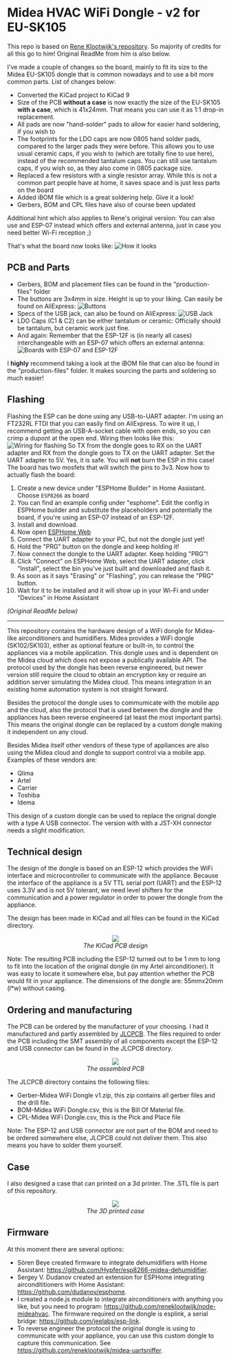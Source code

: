 
# Midea HVAC WiFi Dongle - v2 for EU-SK105

This repo is based on [Rene Klootwijk's repository](https://github.com/reneklootwijk/mideahvac-dongle). So majority of credits for all this go to him! Original ReadMe from him is also below.

I've made a couple of changes so the board, mainly to fit its size to the Midea EU-SK105 dongle that is common nowadays and to use a bit more common parts. List of changes below:
* Converted the KiCad project to KiCad 9
* Size of the PCB **without a case** is now exactly the size of the EU-SK105 **with a case**, which is 41x24mm. That means you can use it as 1:1 drop-in replacement.
* All pads are now "hand-solder" pads to allow for easier hand soldering, if you wish to
* The footprints for the LDO caps are now 0805 hand solder pads, compared to the larger pads they were before. This allows you to use usual ceramic caps, if you wish to (which are totally fine to use here), instead of the recommended tantalum caps. You can still use tantalum caps, if you wish so, as they also come in 0805 package size.
* Replaced a few resistors with a single resistor array. While this is not a common part people have at home, it saves space and is just less parts on the board
* Added iBOM file which is a great soldering help. Give it a look!
* Gerbers, BOM and CPL files have also of course been updated

Additional hint which also applies to Rene's original version: You can also use and ESP-07 instead which offers and external antenna, just in case you need better Wi-Fi reception ;)

That's what the board now looks like:
![How it looks](https://github.com/ezcGman/mideahvac-dongle/blob/master/images/mideahvac-dongle-v2.jpg?raw=true)

## PCB and Parts
* Gerbers, BOM and placement files can be found in the "production-files" folder
* The buttons are 3x4mm in size. Height is up to your liking. Can easily be found on AliExpress:
![Buttons](https://github.com/ezcGman/mideahvac-dongle/blob/master/images/buttons.png?raw=true)
* Specs of the USB jack, can also be found on AliExpress:
![USB Jack](https://github.com/ezcGman/mideahvac-dongle/blob/master/images/usb-jack.png?raw=true)
* LDO Caps (C1 & C2) can be either tantalum or ceramic: Officially should be tantalum, but ceramic work just fine. 
* And again: Remember that the ESP-12F is (in nearly all cases) interchangeable with an ESP-07 which offers an external antenna:
![Boards with ESP-07 and ESP-12F](https://github.com/ezcGman/mideahvac-dongle/blob/master/images/esp-07-12.jpg?raw=true)

I **highly** recommend taking a look at the iBOM file that can also be found in the "production-files" folder. It makes sourcing the parts and soldering so much easier!

## Flashing
Flashing the ESP can be done using any USB-to-UART adapter. I'm using an FT232RL FTDI that you can easily find on AliExpress. To wire it up, I recommend getting an USB-A-socket cable with open ends, so you can crimp a dupont at the open end. Wiring then looks like this:
![Wiring for flashing](https://github.com/ezcGman/mideahvac-dongle/blob/master/images/wiring-flashing.jpg?raw=true)
So TX from the dongle goes to RX on the UART adapter and RX from the dongle goes to TX on the UART adapter. Set the UART adapter to 5V. Yes, it is safe. You will **not** burn the ESP in this case! The board has two mosfets that will switch the pins to 3v3.
Now how to actually flash the board:
 1. Create a new device under "ESPHome Builder" in Home Assistant. Choose `ESP8266` as board
 2. You can find an example config under "esphome". Edit the config in ESPHome builder and substitute the placeholders and potentially the board, if you're using an ESP-07 instead of an ESP-12F.
 3. Install and download.
 4. Now open [ESPHome Web](https://web.esphome.io)
 5. Connect the UART adapter to your PC, but not the dongle just yet!
 6. Hold the "PRG" button on the dongle and keep holding it!
 7. Now connect the dongle to the UART adapter. Keep holding "PRG"!
 8. Click "Connect" on ESPHome Web, select the UART adapter, click "Install", select the bin you've just built and downloaded and flash it.
 9. As soon as it says "Erasing" or "Flashing", you can release the "PRG" button.
 10. Wait  for it to be installed and it will show up in your Wi-Fi and under "Devices" in Home Assistant

*(Original ReadMe below)*

---

This repository contains the hardware design of a WiFi dongle for Midea-like airconditioners and humidifiers.
Midea provides a WiFi dongle (SK102/SK103), either as optional feature or built-in, to control the appliances via a mobile application. This dongle uses and is dependent on the Midea cloud which does not expose a publically available API. The protocol used by the dongle has been reverse engineered, but newer version still require the cloud to obtain an encryption key or require an addition server simulating the Midea cloud. This means integration in an existing home automation system is not straight forward.

Besides the protocol the dongle uses to commumicate with the mobile app and the cloud, also the protocol that is used between the dongle and the appliances has been reverse engineered (at least the most important parts). This means the original dongle can be replaced by a custom dongle making it independent on any cloud.

Besides Midea itself other vendors of these type of appliances are also using the Midea cloud and dongle to support control via a mobile app. Examples of these vendors are:

* Qlima
* Artel
* Carrier
* Toshiba
* Idema

This design of a custom dongle can be used to replace the orignal dongle with a type A USB connector. The version with with a JST-XH connector needs a slight modification.

## Technical design

The design of the dongle is based on an ESP-12 which provides the WiFi interface and microcontroller to communicate with the appliance. Because the interface of the appliance is a 5V TTL serial port (UART) and the ESP-12 uses 3.3V and is not 5V tolerant, we need level shifters for the communication and a power regulator in order to power the dongle from the appliance.

The design has been made in KiCad and all files can be found in the KiCad directory.

<p align="center">
  <img src="./images/pcb.jpeg" /><br/>
  <em>The KiCad PCB design</em>
</p>

Note: The resulting PCB including the ESP-12 turned out to be 1 mm to long to fit into the location of the original dongle (in my Artel airconditioner). It was easy to locate it somewhere else, but pay attention whether the PCB would fit in your appliance. The dimensions of the dongle are: 55mmx20mm (l*w) without casing.

## Ordering and manufacturing

The PCB can be ordered by the manufacturer of your choosing. I had it manufactured and partly assembled by [JLCPCB](https://jlcpcb.com/). The files required to order the PCB including the SMT assembly of all components except the ESP-12 and USB connector can be found in the JLCPCB directory.

<p align="center">
  <img src="./images/top_assembled.jpeg" /><br/>
  <em>The assembled PCB</em>
</p>

The JLCPCB directory contains the following files:

* Gerber-Midea WiFi Dongle v1.zip, this zip contains all gerber files and the drill file.
* BOM-Midea WiFi Dongle.csv, this is the Bill Of Material file.
* CPL-Midea WiFi Dongle.csv, this is the Pick and Place file

Note: The ESP-12 and USB connector are not part of the BOM and need to be ordered somewhere else, JLCPCB could not deliver them. This also means you have to solder them yourself.

## Case

I also designed a case that can printed on a 3d printer. The .STL file is part of this repository.

<p align="center">
  <img src="./images/case.jpeg" /><br/>
  <em>The 3D printed case</em>
</p>

## Firmware

At this moment there are several options:
* Sören Beye created firmware to integrate dehumidifiers with Home Assistant: https://github.com/Hypfer/esp8266-midea-dehumidifier.
* Sergey V. Dudanov created an extension for ESPHome integrating aircondititioners with Home Assistant: https://github.com/dudanov/esphome.
* I created a node.js module to integrate airconditioners with anything you like, but you need to program: https://github.com/reneklootwijk/node-mideahvac. The firmware required on the dongle is esplink, a serial bridge: https://github.com/jeelabs/esp-link.
* To reverse engineer the protocol the original dongle is using to communicate with your appliance, you can use this custom dongle to capture this communication. See https://github.com/reneklootwijk/midea-uartsniffer.
